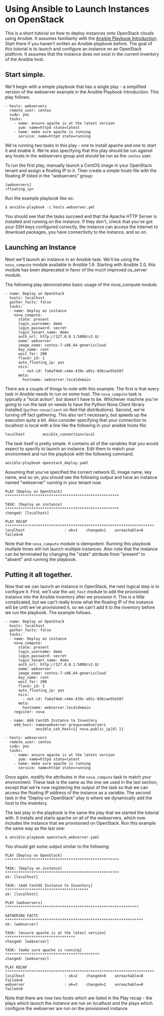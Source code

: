 # Using Ansible to Launch Instances on OpenStack 

This is a short tutorial on how to deploy instances onto OpenStack
clouds using Ansible.  It assumes familiarity with the [Ansible
Playbook
Introduction](http://docs.ansible.com/ansible/playbooks_intro.html).
Start there if you haven't written an Ansible playbook before.  The
goal of this tutorial is to launch and configure an instance on an
OpenStack platform.  It assumes that the instance does not exist in
the current inventory of the Ansible host.

## Start simple.

We'll begin with a simple playbook that has a single play - a
simplified version of the webserver example in the Ansible Playbook
Introduction.  This play follows.

```
- hosts: webservers
  remote_user: centos
  sudo: yes
  tasks:
    - name: ensure apache is at the latest version
      yum: name=httpd state=latest
    - name: make sure apache is running
      service: name=httpd state=running
```

We're running two tasks in this play - one to install apache and one
to start it and enable it.  We're also specifying that this play
should be run against any hosts in the webservers group and should be
run as the `centos` user.

To run the first play, manually launch a CentOS image in your
OpenStack tenant and assign a floating IP to it.  Then create a simple
hosts file with the floating IP listed in the "webservers" group:

```
[webservers]
<floating_ip>
```

Run the example playbook like so:

```
$ ansible-playbook -i hosts webserver.yml
```

You should see that the tasks succeed and that the Apache HTTP Server
is installed and running on the instance.  If they don't, check that
you've got your SSH keys configured correctly, the instance can access
the Internet to download packages, you have connectivity to the
instance, and so on.

## Launching an Instance

Next we'll launch an instance in an Ansible task.  We'll be using the
`nova_compute` module available in Ansible 1.9.  Starting with Ansible
2.0, this module has been deprecated in favor of the much improved
os_server module.

The following play demonstrates basic usage of the nova_compute module.

```
- name: Deploy on OpenStack
  hosts: localhost
  gather_facts: false
  tasks:
  - name: Deploy an instance
    nova_compute:
      state: present
      login_username: demo
      login_password: secret
      login_tenant_name: demo
      auth_url: http://127.0.0.1:5000/v2.0/
      name: webserver
      image_name: centos-7-x86_64-genericcloud
      key_name: root
      wait_for: 200
      flavor_id: 2
      auto_floating_ip: yes
      nics:
        - net-id: fa6af4e6-c44e-439c-a91c-03bcae55e587
      meta:
        hostname: webserver.localdomain
```

There are a couple of things to note with this example.  The first is
that every task in Ansible needs to run on some host.  The `nova_compute`
task is typically a "local action", but doesn't have to be.  Whichever
machine you're going to run the task on needs to have the Python Nova
Client library installed (`python-novaclient` on Red Hat
distributions).  Second, we're turning off fact gathering.  This also
isn't necessary, but speeds up the execution quite a bit.  Also
consider specifying that your connection to localhost is local with a
line like the following in your ansible hosts file:

```
localhost        ansible_connection=local
```

The task itself is pretty simple.  It contains all of the variables
that you would expect to specify to launch an instance.  Edit them to
match your environment and run the playbook with the following command.

```
ansible-playbook openstack_deploy.yaml
```

Assuming that you've specified the correct network ID, image name, key
name, and so on, you should see the following output and have an
instance named "webserver" running in your tenant now.

```
PLAY [Deploy on OpenStack] **************************************************** 

TASK: [Deploy an instance] **************************************************** 
changed: [localhost]

PLAY RECAP ******************************************************************** 
localhost                  : ok=1    changed=1    unreachable=0    failed=0   

```

Note that the `nova_compute` module is idempotent.  Running this
playbook multiple times will not launch multiple instances.  Also note
that the instance can be terminated by changing the "state" attribute
from "present" to "absent" and running the playbook.

## Putting it all together.

Now that we can launch an instance in OpenStack, the next logical step
is to configure it.  First, we'll use the `add_host` module to add the
provisioned instance into the Ansible inventory after we provision it.
This is a little complicated, but we can't really know what the
floating IP of the instance will be until we've provisioned it, so we
can't add it to the inventory before we run the playbook.  The example
follows.

```
- name: Deploy on OpenStack
  hosts: localhost
  gather_facts: false
  tasks:
  - name: Deploy an instance
    nova_compute:
      state: present
      login_username: demo
      login_password: secret
      login_tenant_name: demo
      auth_url: http://127.0.0.1:5000/v2.0/
      name: webserver
      image_name: centos-7-x86_64-genericcloud
      key_name: root
      wait_for: 200
      flavor_id: 2
      auto_floating_ip: yes
      nics:
        - net-id: fa6af4e6-c44e-439c-a91c-03bcae55e587
      meta:
        hostname: webserver.localdomain
    register: nova

  - name: Add CentOS Instance to Inventory
    add_host: name=webserver groups=webservers
              ansible_ssh_host={{ nova.public_ip[0] }} 
  
- hosts: webservers
  remote_user: centos
  sudo: yes
  tasks:
    - name: ensure apache is at the latest version
      yum: name=httpd state=latest
    - name: make sure apache is running
      service: name=httpd state=running
```

Once again, modify the attributes in the `nova_compute` task to match
your environment.  These task is the same as the one we used in the
last section, except that we're now registering the output of the task
so that we can access the floating IP address of the instance as a
variable.  The second task in the "Deploy on OpenStack" play is where
we dynamically add the host to the inventory.

The last play in the playbook is the same the play that we started the
tutorial with.  It installs and starts apache on all of the
webservers, which now includes the instance that we provisioned on
OpenStack.  Run this example the same way as the last one:

```
$ ansible-playbook openstack_webserver.yaml
```

You should get some output similar to the following:

```
PLAY [Deploy on OpenStack] **************************************************** 

TASK: [Deploy an instance] **************************************************** 
ok: [localhost]

TASK: [Add CentOS Instance to Inventory] ************************************** 
ok: [localhost]

PLAY [webservers] ************************************************************* 

GATHERING FACTS *************************************************************** 
ok: [webserver]

TASK: [ensure apache is at the latest version] ******************************** 
changed: [webserver]

TASK: [make sure apache is running] ******************************************* 
changed: [webserver]

PLAY RECAP ******************************************************************** 
localhost                  : ok=2    changed=0    unreachable=0    failed=0   
webserver                  : ok=3    changed=2    unreachable=0    failed=0   
```

Note that there are now two hosts which are listed in the Play recap -
the plays which launch the instance are run on localhost and the plays
which configure the webserver are run on the provisioned instance.

